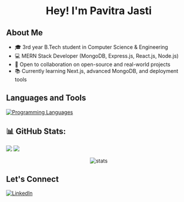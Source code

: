 <h1 align="center">Hey! I'm Pavitra Jasti</h1>

## About Me
- 🎓 3rd year B.Tech student in Computer Science & Engineering  
- 💻 MERN Stack Developer (MongoDB, Express.js, React.js, Node.js)  
- 🤝 Open to collaboration on open-source and real-world projects  
- 📚 Currently learning Next.js, advanced MongoDB, and deployment tools

## Languages and Tools
<p align="left">
  <a href="https://skillicons.dev">
    <img src="https://skillicons.dev/icons?i=cpp,py,js,html,css,bootstrap,tailwind,react,mongodb,nodejs,express,git,github,postman,vscode,figma" alt="Programming Languages"/>
  </a>
  </p>
  
## 📊 GitHub Stats:
![](https://github-readme-stats.vercel.app/api?username=pavitra297&theme=dark&hide_border=false&include_all_commits=false&count_private=false)
![](https://nirzak-streak-stats.vercel.app/?user=pavitra297&theme=dark&hide_border=false)<br/>
<div align="center">
  <img src="https://github-readme-stats.vercel.app/api/top-langs/?username=pavitra297&theme=dark&hide_border=false&include_all_commits=false&count_private=false&layout=compact" alt="stats">
</div>

## Let's Connect

<p align="left">
  <a href="https://www.linkedin.com/in/pavitra-jasti-2684b5287/"><img src="https://img.shields.io/badge/LinkedIn-0077B5?style=for-the-badge&logo=linkedin&logoColor=white" alt="LinkedIn"/></a>
</p>


